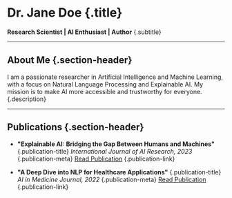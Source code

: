 # Dr. Jane Doe {.title}

**Research Scientist | AI Enthusiast | Author** {.subtitle}

---

## About Me {.section-header}

I am a passionate researcher in Artificial Intelligence and Machine Learning, with a focus on Natural Language Processing and Explainable AI. My mission is to make AI more accessible and trustworthy for everyone. {.description}

---

## Publications {.section-header}

- **"Explainable AI: Bridging the Gap Between Humans and Machines"** {.publication-title}
  _International Journal of AI Research, 2023_ {.publication-meta}
  [Read Publication](https://example.com/publication1) {.publication-link}

- **"A Deep Dive into NLP for Healthcare Applications"** {.publication-title}
  _AI in Medicine Journal, 2022_ {.publication-meta}
  [Read Publication](https://example.com/publication2) {.publication-link}
